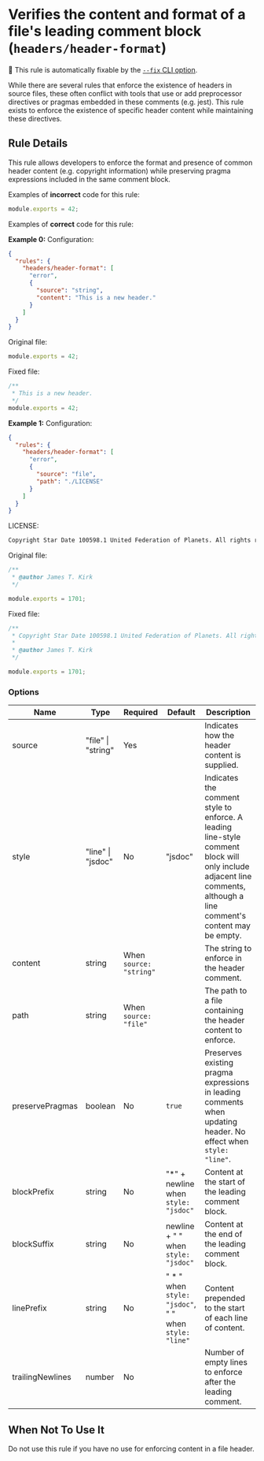 # Verifies the content and format of a file's leading comment block (`headers/header-format`)

🔧 This rule is automatically fixable by the [`--fix` CLI option](https://eslint.org/docs/latest/user-guide/command-line-interface#--fix).

<!-- end auto-generated rule header -->

While there are several rules that enforce the existence of headers in source
files, these often conflict with tools that use or add preprocessor directives
or pragmas embedded in these comments (e.g. jest). This rule exists to enforce
the existence of specific header content while maintaining these directives.

## Rule Details

This rule allows developers to enforce the format and presence of common header
content (e.g. copyright information) while preserving pragma expressions
included in the same comment block.

Examples of **incorrect** code for this rule:

```js
module.exports = 42;
```

Examples of **correct** code for this rule:

**Example 0:**
Configuration:

```json
{
  "rules": {
    "headers/header-format": [
      "error",
      {
        "source": "string",
        "content": "This is a new header."
      }
    ]
  }
}
```

Original file:

```js
module.exports = 42;
```

Fixed file:

```js
/**
 * This is a new header.
 */
module.exports = 42;
```

**Example 1:**
Configuration:

```json
{
  "rules": {
    "headers/header-format": [
      "error",
      {
        "source": "file",
        "path": "./LICENSE"
      }
    ]
  }
}
```

LICENSE:

```txt
Copyright Star Date 100598.1 United Federation of Planets. All rights reserved.
```

Original file:

```js
/**
 * @author James T. Kirk
 */

module.exports = 1701;
```

Fixed file:

```js
/**
 * Copyright Star Date 100598.1 United Federation of Planets. All rights reserved.
 *
 * @author James T. Kirk
 */

module.exports = 1701;
```

### Options

| Name             | Type               | Required                | Default                                                | Description                                                                                                                                                          |
| ---------------- | ------------------ | ----------------------- | ------------------------------------------------------ | -------------------------------------------------------------------------------------------------------------------------------------------------------------------- |
| source           | "file" \| "string" | Yes                     |                                                        | Indicates how the header content is supplied.                                                                                                                        |
| style            | "line" \| "jsdoc"  | No                      | "jsdoc"                                                | Indicates the comment style to enforce. A leading line-style comment block will only include adjacent line comments, although a line comment's content may be empty. |
| content          | string             | When `source: "string"` |                                                        | The string to enforce in the header comment.                                                                                                                         |
| path             | string             | When `source: "file"`   |                                                        | The path to a file containing the header content to enforce.                                                                                                         |
| preservePragmas  | boolean            | No                      | `true`                                                 | Preserves existing pragma expressions in leading comments when updating header. No effect when `style: "line"`.                                                      |
| blockPrefix      | string             | No                      | "\*" + newline when `style: "jsdoc"`                   | Content at the start of the leading comment block.                                                                                                                   |
| blockSuffix      | string             | No                      | newline + " " when `style: "jsdoc"`                    | Content at the end of the leading comment block.                                                                                                                     |
| linePrefix       | string             | No                      | " \* " when `style: "jsdoc"`, " " when `style: "line"` | Content prepended to the start of each line of content.                                                                                                              |
| trailingNewlines | number             | No                      |                                                        | Number of empty lines to enforce after the leading comment.                                                                                                          |

## When Not To Use It

Do not use this rule if you have no use for enforcing content in a file header.

